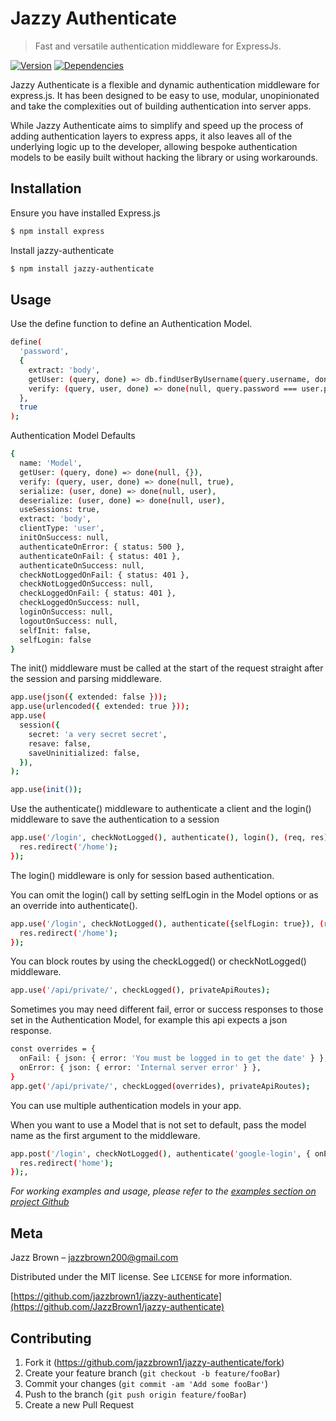 # Jazzy Authenticate
> Fast and versatile authentication middleware for ExpressJs.

[![Version][npm-version]][npm-url]
[![Dependencies][npm-dependencies]][npm-url]

Jazzy Authenticate is a flexible and dynamic authentication middleware for express.js. It has been designed to be easy to use, modular, unopinionated and take the complexities out of building authentication into server apps.

While Jazzy Authenticate aims to simplify and speed up the process of adding authentication layers to express apps, it also leaves all of the underlying logic up to the developer, allowing bespoke authentication models to be easily built without hacking the library or using workarounds.


## Installation


Ensure you have installed Express.js

```sh
$ npm install express
```

Install jazzy-authenticate

```sh
$ npm install jazzy-authenticate
```

## Usage


Use the define function to define an Authentication Model.


```sh
define(
  'password',
  {
    extract: 'body',
    getUser: (query, done) => db.findUserByUsername(query.username, done)
    verify: (query, user, done) => done(null, query.password === user.password)
  },
  true
);
```
Authentication Model Defaults

```sh
{
  name: 'Model',
  getUser: (query, done) => done(null, {}),
  verify: (query, user, done) => done(null, true),
  serialize: (user, done) => done(null, user),
  deserialize: (user, done) => done(null, user),
  useSessions: true,
  extract: 'body',
  clientType: 'user',
  initOnSuccess: null,
  authenticateOnError: { status: 500 },
  authenticateOnFail: { status: 401 },
  authenticateOnSuccess: null,
  checkNotLoggedOnFail: { status: 401 },
  checkNotLoggedOnSuccess: null,
  checkLoggedOnFail: { status: 401 },
  checkLoggedOnSuccess: null,
  loginOnSuccess: null,
  logoutOnSuccess: null,
  selfInit: false,
  selfLogin: false
}
```

The init() middleware must be called at the start of the request straight after the session and parsing middleware.

```sh
app.use(json({ extended: false }));
app.use(urlencoded({ extended: true }));
app.use(
  session({
    secret: 'a very secret secret',
    resave: false,
    saveUninitialized: false,
  }),
);

app.use(init());
```

Use the authenticate() middleware to authenticate a client and the login() middleware to save the authentication to a session

```sh
app.use('/login', checkNotLogged(), authenticate(), login(), (req, res) => {
  res.redirect('/home');
});

```

The login() middleware is only for session based authentication.

You can omit the login() call by setting selfLogin in the Model options or as an override into authenticate().

```sh
app.use('/login', checkNotLogged(), authenticate({selfLogin: true}), (req, res) => {
  res.redirect('/home');
});
```

You can block routes by using the checkLogged() or checkNotLogged() middleware.

```sh
app.use('/api/private/', checkLogged(), privateApiRoutes);
```

Sometimes you may need different fail, error or success responses to those set in the Authentication Model, for example this api expects a json response.

```sh
const overrides = {
  onFail: { json: { error: 'You must be logged in to get the date' } },
  onError: { json: { error: 'Internal server error' } },
}
app.get('/api/private/', checkLogged(overrides), privateApiRoutes);
```

You can use multiple authentication models in your app.

When you want to use a Model that is not set to default, pass the model name as the first argument to the middleware.

```sh
app.post('/login', checkNotLogged(), authenticate('google-login', { onError:{ send: 'Error!' } }), login('google-login'), (req, res) => {
  res.redirect('home');
});,

```

_For working examples and usage, please refer to the [examples section on project Github](https://github.com/JazzBrown1/jazzy-authenticate/tree/master/examples/)_


## Meta

Jazz Brown – jazzbrown200@gmail.com

Distributed under the MIT license. See ``LICENSE`` for more information.

[https://github.com/jazzbrown1/jazzy-authenticate](https://github.com/JazzBrown1/jazzy-authenticate)

## Contributing

1. Fork it (<https://github.com/jazzbrown1/jazzy-authenticate/fork>)
2. Create your feature branch (`git checkout -b feature/fooBar`)
3. Commit your changes (`git commit -am 'Add some fooBar'`)
4. Push to the branch (`git push origin feature/fooBar`)
5. Create a new Pull Request

<!-- Markdown link & img dfn's -->
[npm-version]: https://img.shields.io/npm/v/jazzy-authenticate
[npm-dependencies]: https://img.shields.io/david/jazzbrown1/jazzy-authenticate
[npm-downloads]: https://img.shields.io/npm/dm/jazzy-authenticate
[npm-url]: https://npmjs.org/jazzy-authenticate/
